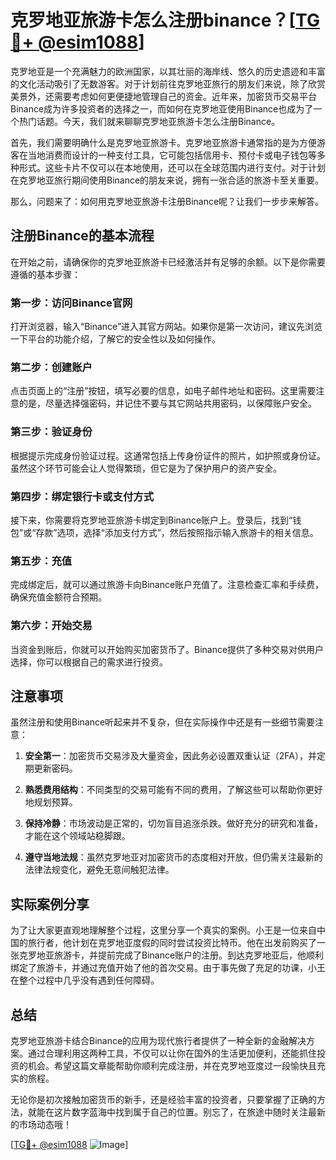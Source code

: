 # 克罗地亚旅游卡怎么注册binance？[[TG💪+ @esim1088](https://t.me/s/esim1088)]

克罗地亚是一个充满魅力的欧洲国家，以其壮丽的海岸线、悠久的历史遗迹和丰富的文化活动吸引了无数游客。对于计划前往克罗地亚旅行的朋友们来说，除了欣赏美景外，还需要考虑如何更便捷地管理自己的资金。近年来，加密货币交易平台Binance成为许多投资者的选择之一，而如何在克罗地亚使用Binance也成为了一个热门话题。今天，我们就来聊聊克罗地亚旅游卡怎么注册Binance。

首先，我们需要明确什么是克罗地亚旅游卡。克罗地亚旅游卡通常指的是为方便游客在当地消费而设计的一种支付工具，它可能包括信用卡、预付卡或电子钱包等多种形式。这些卡片不仅可以在本地使用，还可以在全球范围内进行支付。对于计划在克罗地亚旅行期间使用Binance的朋友来说，拥有一张合适的旅游卡至关重要。

那么，问题来了：如何用克罗地亚旅游卡注册Binance呢？让我们一步步来解答。

## 注册Binance的基本流程

在开始之前，请确保你的克罗地亚旅游卡已经激活并有足够的余额。以下是你需要遵循的基本步骤：

### 第一步：访问Binance官网
打开浏览器，输入“Binance”进入其官方网站。如果你是第一次访问，建议先浏览一下平台的功能介绍，了解它的安全性以及如何操作。

### 第二步：创建账户
点击页面上的“注册”按钮，填写必要的信息，如电子邮件地址和密码。这里需要注意的是，尽量选择强密码，并记住不要与其它网站共用密码，以保障账户安全。

### 第三步：验证身份
根据提示完成身份验证过程。这通常包括上传身份证件的照片，如护照或身份证。虽然这个环节可能会让人觉得繁琐，但它是为了保护用户的资产安全。

### 第四步：绑定银行卡或支付方式
接下来，你需要将克罗地亚旅游卡绑定到Binance账户上。登录后，找到“钱包”或“存款”选项，选择“添加支付方式”，然后按照指示输入旅游卡的相关信息。

### 第五步：充值
完成绑定后，就可以通过旅游卡向Binance账户充值了。注意检查汇率和手续费，确保充值金额符合预期。

### 第六步：开始交易
当资金到账后，你就可以开始购买加密货币了。Binance提供了多种交易对供用户选择，你可以根据自己的需求进行投资。

## 注意事项

虽然注册和使用Binance听起来并不复杂，但在实际操作中还是有一些细节需要注意：

1. **安全第一**：加密货币交易涉及大量资金，因此务必设置双重认证（2FA），并定期更新密码。
   
2. **熟悉费用结构**：不同类型的交易可能有不同的费用，了解这些可以帮助你更好地规划预算。

3. **保持冷静**：市场波动是正常的，切勿盲目追涨杀跌。做好充分的研究和准备，才能在这个领域站稳脚跟。

4. **遵守当地法规**：虽然克罗地亚对加密货币的态度相对开放，但仍需关注最新的法律法规变化，避免无意间触犯法律。

## 实际案例分享

为了让大家更直观地理解整个过程，这里分享一个真实的案例。小王是一位来自中国的旅行者，他计划在克罗地亚度假的同时尝试投资比特币。他在出发前购买了一张克罗地亚旅游卡，并提前完成了Binance账户的注册。到达克罗地亚后，他顺利绑定了旅游卡，并通过充值开始了他的首次交易。由于事先做了充足的功课，小王在整个过程中几乎没有遇到任何障碍。

## 总结

克罗地亚旅游卡结合Binance的应用为现代旅行者提供了一种全新的金融解决方案。通过合理利用这两种工具，不仅可以让你在国外的生活更加便利，还能抓住投资的机会。希望这篇文章能帮助你顺利完成注册，并在克罗地亚度过一段愉快且充实的旅程。

无论你是初次接触加密货币的新手，还是经验丰富的投资者，只要掌握了正确的方法，就能在这片数字蓝海中找到属于自己的位置。别忘了，在旅途中随时关注最新的市场动态哦！

[[TG💪+ @esim1088](https://t.me/s/esim1088) ![Image](https://i.postimg.cc/4NQfJmqS/Snipaste-2025-05-13-00-14-12.png)]